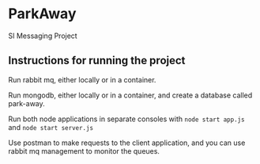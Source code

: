 # ParkAway
SI Messaging Project

## Instructions for running the project
Run rabbit mq, either locally or in a container.

Run mongodb, either locally or in a container, and create a database called park-away.

Run both node applications in separate consoles with `node start app.js` and `node start server.js`

Use postman to make requests to the client application, and you can use rabbit mq management to monitor the queues.
